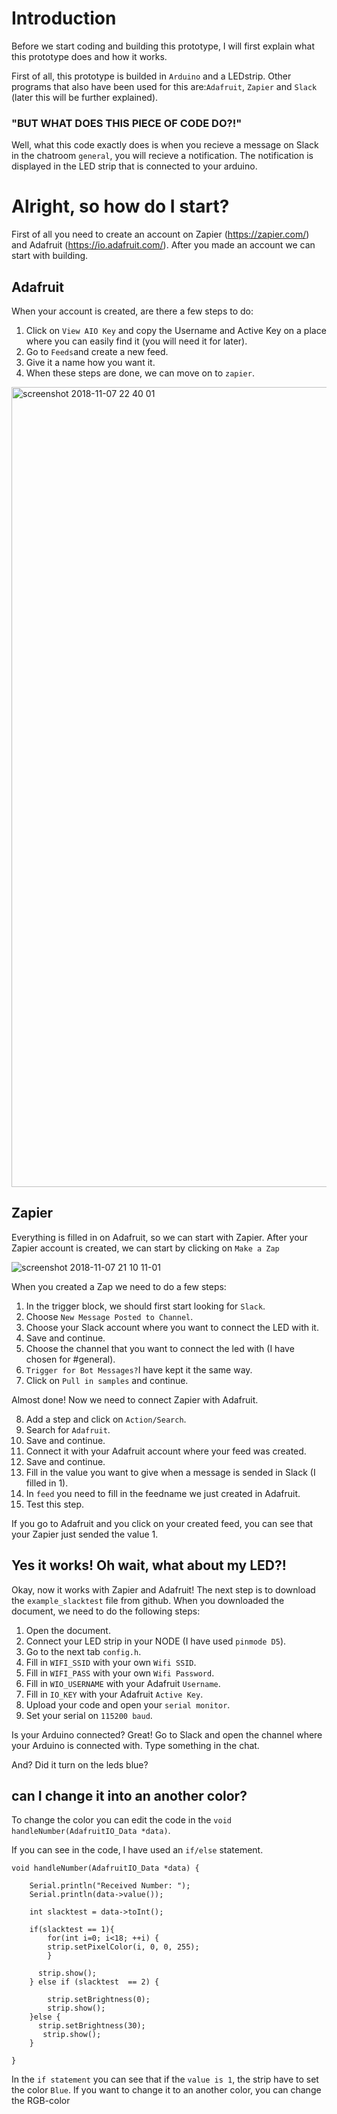 # Introduction
Before we start coding and building this prototype, I will first explain what this prototype does and how it works. 

First of all, this prototype is builded in `Arduino` and a LEDstrip. Other programs that also have been used for this are:`Adafruit`, `Zapier` and `Slack` (later this will be further explained). 

### "BUT WHAT DOES THIS PIECE OF CODE DO?!"

Well, what this code exactly does is when you recieve a message on Slack in the chatroom `general`, you will recieve a notification. The notification is displayed in the LED strip that is connected to your arduino.

# Alright, so how do I start?
First of all you need to create an account on Zapier (https://zapier.com/) and Adafruit (https://io.adafruit.com/). After you made an account we can start with building.

## Adafruit
When your account is created, are there a few steps to do:
  1. Click on `View AIO Key` and copy the Username and Active Key on a place where you can easily find it (you will need it for later).
  2. Go to `Feeds`and create a new feed. 
  3. Give it a name how you want it.
  4. When these steps are done, we can move on to `zapier`.
  
<img width="1280" alt="screenshot 2018-11-07 22 40 01" src="https://user-images.githubusercontent.com/32538678/48162738-2d929b80-e2de-11e8-8580-fbf41ed0b5d2.png">


## Zapier
Everything is filled in on Adafruit, so we can start with Zapier. After your Zapier account is created, we can start by clicking on `Make a Zap`

![screenshot 2018-11-07 21 10 11-01](https://user-images.githubusercontent.com/32538678/48161418-cc1cfd80-e2da-11e8-9a9c-a9c4cebce6df.png)

When you created a Zap we need to do a few steps:
1. In the trigger block, we should first start looking for `Slack`.
2. Choose `New Message Posted to Channel`.
3. Choose your Slack account where you want to connect the LED with it.
4. Save and continue.
5. Choose the channel that you want to connect the led with (I have chosen for #general).
6. `Trigger for Bot Messages?`I have kept it the same way.
7. Click on `Pull in samples` and continue.

Almost done! Now we need to connect Zapier with Adafruit.

8. Add a step and click on `Action/Search`.
9. Search for `Adafruit`.
10. Save and continue.
11. Connect it with your Adafruit account where your feed was created. 
12. Save and continue.
13. Fill in the value you want to give when a message is sended in Slack (I filled in 1).
14. In `feed` you need to fill in the feedname we just created in Adafruit. 
15. Test this step.

If you go to Adafruit and you click on your created feed, you can see that your Zapier just sended the value 1.

## Yes it works! Oh wait, what about my LED?!
Okay, now it works with Zapier and Adafruit! The next step is to download the `example_slacktest` file from github. When you downloaded the document, we need to do the following steps:

1. Open the document.
2. Connect your LED strip in your NODE (I have used `pinmode D5`).
3. Go to the next tab `config.h`.
4. Fill in  `WIFI_SSID` with your own `Wifi SSID`.
5. Fill in  `WIFI_PASS` with your own `Wifi Password`.
6. Fill in  `WIO_USERNAME` with your Adafruit `Username`.
7. Fill in  `IO_KEY` with your Adafruit `Active Key`.
8. Upload your code and open your `serial monitor`. 
9. Set your serial on `115200 baud`.

Is your Arduino connected? Great! Go to Slack and open the channel where your Arduino is connected with. Type something in the chat.

And? Did it turn on the leds blue?

## can I change it into an another color?
To change the color you can edit the code in the `void handleNumber(AdafruitIO_Data *data)`.

If you can see in the code, I have used an `if/else` statement. 

```  
void handleNumber(AdafruitIO_Data *data) {
    
    Serial.println("Received Number: ");
    Serial.println(data->value());

    int slacktest = data->toInt();

    if(slacktest == 1){
        for(int i=0; i<18; ++i) {
        strip.setPixelColor(i, 0, 0, 255);
        }
      
      strip.show();
    } else if (slacktest  == 2) {
      
        strip.setBrightness(0);
        strip.show();
    }else {
      strip.setBrightness(30);
       strip.show();
    }
    
}

```

In the `if statement` you can see that if the `value is 1`, the strip have to set the color `Blue`. If you want to change it to an another color, you can change the RGB-color

